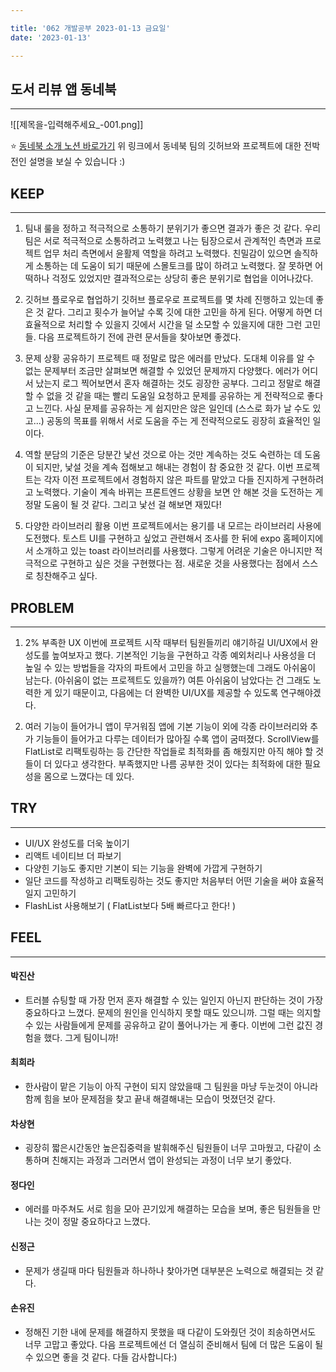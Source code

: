 ```yaml
---

title: '062 개발공부 2023-01-13 금요일'
date: '2023-01-13'

---
```


## 도서 리뷰 앱 동네북
---
![[제목을-입력해주세요_-001.png]]

⭐️   [동네북 소개 노션 바로가기](https://www.notion.so/Project-DongNaeBook-cb70c62a5f884f0dbeebccf7a7eef81b)
위 링크에서 동네북 팀의 깃허브와 프로젝트에 대한 전박전인 설명을 보실 수 있습니다 :)

## KEEP
---
1. 팀내 룰을 정하고 적극적으로 소통하기
   분위기가 좋으면 결과가 좋은 것 같다. 우리 팀은 서로 적극적으로 소통하려고 노력했고 나는 팀장으로서 관계적인 측면과 프로젝트 업무 처리 측면에서 윤활제 역할을 하려고 노력했다. 친밀감이 있으면 솔직하게 소통하는 데 도움이 되기 때문에 스몰토크를 많이 하려고 노력했다. 잘 못하면 어떡하나 걱정도 있었지만 결과적으로는 상당히 좋은 분위기로 협업을 이어나갔다.

2. 깃허브 플로우로 협업하기
   깃허브 플로우로 프로젝트를 몇 차례 진행하고 있는데 좋은 것 같다. 그리고 횟수가 늘어날 수록 깃에 대한 고민을 하게 된다. 어떻게 하면 더 효율적으로 처리할 수 있을지 깃에서 시간을 덜 소모할 수 있을지에 대한 그런 고민들. 다음 프로젝트하기 전에 관련 문서들을 찾아보면 좋겠다.

3. 문제 상황 공유하기
   프로젝트 때 정말로 많은 에러를 만났다. 도대체 이유를 알 수 없는 문제부터 조금만 살펴보면 해결할 수 있었던 문제까지 다양했다. 에러가 어디서 났는지 로그 찍어보면서 혼자 해결하는 것도 굉장한 공부다. 그리고 정말로 해결할 수 없을 것 같을 때는 빨리 도움일 요청하고 문제를 공유하는 게 전략적으로 좋다고 느낀다. 사실 문제를 공유하는 게 쉽지만은 않은 일인데 (스스로 화가 날 수도 있고...) 공동의 목표를 위해서 서로 도움을 주는 게 전략적으로도 굉장히 효율적인 일이다.

4. 역할 분담의 기준은 당분간 낯선 것으로
   아는 것만 계속하는 것도 숙련하는 데 도움이 되지만, 낯설 것을 계속 접해보고 해내는 경험이 참 중요한 것 같다. 이번 프로젝트는 각자 이전 프로젝트에서 경험하지 않은 파트를 맡았고 다들 진지하게 구현하려고 노력했다. 기술이 계속 바뀌는 프론트엔드 상황을 보면 안 해본 것을 도전하는 게 정말 도움이 될 것 같다. 그리고 낯선 걸 해보면 재밌다!

5. 다양한 라이브러리 활용
   이번 프로젝트에서는 용기를 내 모르는 라이브러리 사용에 도전했다. 토스트 UI를 구현하고 싶었고 관련해서 조사를 한 뒤에 expo 홈페이지에서 소개하고 있는 toast 라이브러리를 사용했다. 그렇게 어려운 기술은 아니지만 적극적으로 구현하고 싶은 것을 구현했다는 점. 새로운 것을 사용했다는 점에서 스스로 칭찬해주고 싶다.

## PROBLEM
---
1. 2% 부족한 UX
   이번에 프로젝트 시작 때부터 팀원들끼리 얘기하길 UI/UX에서 완성도를 높여보자고 했다. 기본적인 기능을 구현하고 각종 예외처리나 사용성을 더 높일 수 있는 방법들을 각자의 파트에서 고민을 하고 실행했는데 그래도 아쉬움이 남는다. (아쉬움이 없는 프로젝트도 있을까?) 여튼 아쉬움이 남았다는 건 그래도 노력한 게 있기 때문이고, 다음에는 더 완벽한 UI/UX를 제공할 수 있도록 연구해야겠다.

2. 여러 기능이 들어가니 앱이 무거워짐
   앱에 기본 기능이 외에 각종 라이브러리와 추가 기능들이 들어가고 다루는 데이터가 많아질 수록 앱이 굼떠졌다. ScrollView를 FlatList로 리팩토링하는 등 간단한 작업들로 최적화를 좀 해줬지만 아직 해야 할 것들이 더 있다고 생각한다. 부족했지만 나름 공부한 것이 있다는 최적화에 대한 필요성을 몸으로 느꼈다는 데 있다.

## TRY
---
- UI/UX 완성도를 더욱 높이기
- 리액트 네이티브 더 파보기
- 다양힌 기능도 좋지만 기본이 되는 기능을 완벽에 가깝게 구현하기
- 일단 코드를 작성하고 리팩토링하는 것도 좋지만 처음부터 어떤 기술을 써야 효율적일지 고민하기
- FlashList 사용해보기 ( FlatList보다 5배 빠르다고 한다! )

## FEEL
---
#### 박진산
- 트러블 슈팅할 때  가장 먼저 혼자 해결할 수 있는 일인지 아닌지 판단하는 것이 가장 중요하다고 느꼈다. 문제의 원인을 인식하지 못할 때도 있으니까. 그럴 때는 의지할 수 있는 사람들에게 문제를 공유하고 같이 풀어나가는 게 좋다. 이번에 그런 값진 경험을 했다. 그게 팀이니까!

#### 최희라
- 한사람이 맡은 기능이 아직 구현이 되지 않았을때 그 팀원을 마냥 두눈것이 아니라 함께 힘을 보아 문제점을 찾고 끝내 해결해내는 모습이 멋졌던것 같다.

#### 차상현
- 굉장히 짧은시간동안 높은집중력을 발휘해주신 팀원들이 너무 고마웠고, 다같이 소통하며 친해지는 과정과 그러면서 앱이 완성되는 과정이 너무 보기 좋았다.

#### 정다인
- 에러를 마주쳐도 서로 힘을 모아 끈기있게 해결하는 모습을 보며, 좋은 팀원들을 만나는 것이 정말 중요하다고 느꼈다.

#### 신정근
- 문제가 생길때 마다 팀원들과 하나하나 찾아가면 대부분은 노력으로 해결되는 것 같다.

#### 손유진
- 정해진 기한 내에 문제를 해결하지 못했을 때 다같이 도와줬던 것이 죄송하면서도 너무 고맙고 좋았다. 다음 프로젝트에선 더 열심히 준비해서 팀에 더 많은 도움이 될 수 있으면 좋을 것 같다. 다들 감사합니다:)